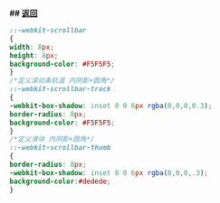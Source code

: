 **## [返回](https://github.com/IHongTaoI/study_everyday_note/blob/master/前端/css/index.md)**

```css
::-webkit-scrollbar
{
width: 8px;
height: 8px;
background-color: #F5F5F5;
}
/*定义滚动条轨道 内阴影+圆角*/
::-webkit-scrollbar-track
{
-webkit-box-shadow: inset 0 0 6px rgba(0,0,0,0.3);
border-radius: 8px;
background-color: #F5F5F5;
}
/*定义滑块 内阴影+圆角*/
::-webkit-scrollbar-thumb
{
border-radius: 8px;
-webkit-box-shadow: inset 0 0 6px rgba(0,0,0,.3);
background-color:#dedede;
}
```
